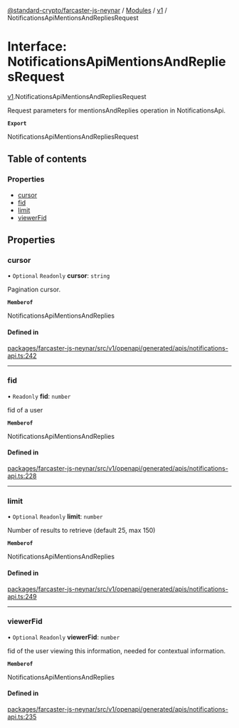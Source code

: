 [@standard-crypto/farcaster-js-neynar](../README.md) / [Modules](../modules.md) / [v1](../modules/v1.md) / NotificationsApiMentionsAndRepliesRequest

# Interface: NotificationsApiMentionsAndRepliesRequest

[v1](../modules/v1.md).NotificationsApiMentionsAndRepliesRequest

Request parameters for mentionsAndReplies operation in NotificationsApi.

**`Export`**

NotificationsApiMentionsAndRepliesRequest

## Table of contents

### Properties

- [cursor](v1.NotificationsApiMentionsAndRepliesRequest.md#cursor)
- [fid](v1.NotificationsApiMentionsAndRepliesRequest.md#fid)
- [limit](v1.NotificationsApiMentionsAndRepliesRequest.md#limit)
- [viewerFid](v1.NotificationsApiMentionsAndRepliesRequest.md#viewerfid)

## Properties

### cursor

• `Optional` `Readonly` **cursor**: `string`

Pagination cursor.

**`Memberof`**

NotificationsApiMentionsAndReplies

#### Defined in

[packages/farcaster-js-neynar/src/v1/openapi/generated/apis/notifications-api.ts:242](https://github.com/standard-crypto/farcaster-js/blob/main/packages/farcaster-js-neynar/src/v1/openapi/generated/apis/notifications-api.ts#L242)

___

### fid

• `Readonly` **fid**: `number`

fid of a user

**`Memberof`**

NotificationsApiMentionsAndReplies

#### Defined in

[packages/farcaster-js-neynar/src/v1/openapi/generated/apis/notifications-api.ts:228](https://github.com/standard-crypto/farcaster-js/blob/main/packages/farcaster-js-neynar/src/v1/openapi/generated/apis/notifications-api.ts#L228)

___

### limit

• `Optional` `Readonly` **limit**: `number`

Number of results to retrieve (default 25, max 150)

**`Memberof`**

NotificationsApiMentionsAndReplies

#### Defined in

[packages/farcaster-js-neynar/src/v1/openapi/generated/apis/notifications-api.ts:249](https://github.com/standard-crypto/farcaster-js/blob/main/packages/farcaster-js-neynar/src/v1/openapi/generated/apis/notifications-api.ts#L249)

___

### viewerFid

• `Optional` `Readonly` **viewerFid**: `number`

fid of the user viewing this information, needed for contextual information.

**`Memberof`**

NotificationsApiMentionsAndReplies

#### Defined in

[packages/farcaster-js-neynar/src/v1/openapi/generated/apis/notifications-api.ts:235](https://github.com/standard-crypto/farcaster-js/blob/main/packages/farcaster-js-neynar/src/v1/openapi/generated/apis/notifications-api.ts#L235)
